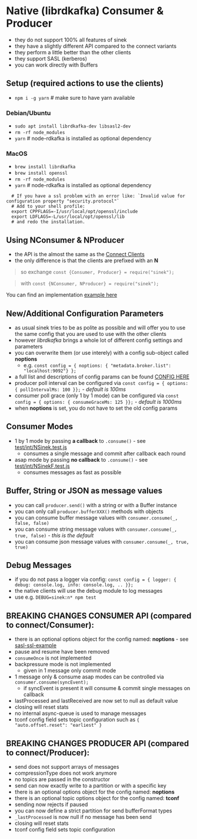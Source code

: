 # Native (librdkafka) Consumer & Producer

- they do not support 100% all features of sinek
- they have a slightly different API compared to the connect variants
- they perform a little better than the other clients
- they support SASL (kerberos)
- you can work directly with Buffers

## Setup (required actions to use the clients)

- `npm i -g yarn` # make sure to have yarn available

### Debian/Ubuntu
- `sudo apt install librdkafka-dev libsasl2-dev`
- `rm -rf node_modules`
- `yarn` # node-rdkafka is installed as optional dependency

### MacOS
- `brew install librdkafka`
- `brew install openssl`
- `rm -rf node_modules`
- `yarn` # node-rdkafka is installed as optional dependency

```shell
  # If you have a ssl problem with an error like: `Invalid value for configuration property "security.protocol"`
  # Add to your shell profile:
  export CPPFLAGS=-I/usr/local/opt/openssl/include
  export LDFLAGS=-L/usr/local/opt/openssl/lib
  # and redo the installation.
```

## Using NConsumer & NProducer

- the API is the almost the same as the [Connect Clients](../connect)
- the only difference is that the clients are prefixed with an **N**

> so exchange `const {Consumer, Producer} = require("sinek");`

> with `const {NConsumer, NProducer} = require("sinek");`

You can find an implementation [example here](../../sasl-ssl-example)

## New/Additional Configuration Parameters

- as usual sinek tries to be as polite as possible and will offer you to use the same
config that you are used to use with the other clients
- however *librdkafka* brings a whole lot of different config settings and parameters
- you can overwrite them (or use interely) with a config sub-object called **noptions**
  * e.g. `const config = { noptions: { "metadata.broker.list": "localhost:9092"} };`
- a full list and descriptions of config params can be found [CONFIG HERE](https://github.com/edenhill/librdkafka/blob/0.9.5.x/CONFIGURATION.md)
- producer poll interval can be configured via `const config = { options: { pollIntervalMs: 100 }};` - *default is 100ms*
- consumer poll grace (only 1 by 1 mode) can be configured via `const config = { options: { consumeGraceMs: 125 }};` - *default is 1000ms*
- when **noptions** is set, you do not have to set the old config params

## Consumer Modes
- 1 by 1 mode by passing **a callback** to `.consume()` - see [test/int/NSinek.test.js](../../test/int/NSinek.test.js)
  * consumes a single message and commit after callback each round
- asap mode by passing **no callback** to `.consume()` - see [test/int/NSinekF.test.js](../../test/int/NSinekF.test.js)
  * consumes messages as fast as possible

## Buffer, String or JSON as message values
- you can call `producer.send()` with a string or with a Buffer instance
- you can only call `producer.bufferXXX()` methods with objects
- you can consume buffer message values with `consumer.consume(_, false, false)`
- you can consume string message values with `consumer.consume(_, true, false)` - *this is the default*
- you can consume json message values with `consumer.consume(_, true, true)`

## Debug Messages
- if you do not pass a logger via config: `const config = { logger: { debug: console.log, info: console.log, .. }};`
- the native clients will use the debug module to log messages
- use e.g. `DEBUG=sinek:n* npm test`

## BREAKING CHANGES CONSUMER API (compared to connect/Consumer):
- there is an optional options object for the config named: **noptions** - see [sasl-ssl-example](../../sasl-ssl-example/)
- pause and resume have been removed
- `consumeOnce` is not implemented
- backpressure mode is not implemented
  * given in 1 message only commit mode
- 1 message only & consume asap modes can be controlled via `consumer.consume(syncEvent);`
  * if syncEvent is present it will consume & commit single messages on callback
- lastProcessed and lastReceived are now set to null as default value
- closing will reset stats
- no internal async-queue is used to manage messages
- tconf config field sets topic configuration such as `{ "auto.offset.reset": "earliest" }`

## BREAKING CHANGES PRODUCER API (compared to connect/Producer):
- send does not support arrays of messages
- compressionType does not work anymore
- no topics are passed in the constructor
- send can now exactly write to a partition or with a specific key
- there is an optional options object for the config named: **noptions**
- there is an optional topic options object for the config named: **tconf**
- sending now rejects if paused
- you can now define a strict partition for send bufferFormat types
- `_lastProcessed` is now null if no message has been send
- closing will reset stats
- tconf config field sets topic configuration
